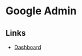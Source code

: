 # Google Admin

## Links

- [Dashboard](https://admin.google.com/)

<!-- ## Tips

###

1. https://admin.google.com/u/1/?hl=en
2. Users
3. User information -->

<!--
gcp-organization-admins
gcp-billing-admins
gcp-network-admins
gcp-logging-admins
gcp-logging-viewers
gcp-monitoring-admins
gcp-security-admins
gcp-developers
gcp-devops
-->
